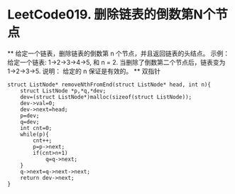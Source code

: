 # LeetCode019. 删除链表的倒数第N个节点
**
给定一个链表，删除链表的倒数第 n 个节点，并且返回链表的头结点。
示例：
给定一个链表: 1->2->3->4->5, 和 n = 2.
当删除了倒数第二个节点后，链表变为 1->2->3->5.
说明：
给定的 n 保证是有效的。
**
双指针
```
struct ListNode* removeNthFromEnd(struct ListNode* head, int n){
    struct ListNode *p,*q,*dev;
    dev=(struct ListNode*)malloc(sizeof(struct ListNode));
    dev->val=0;
    dev->next=head;
    p=dev;
    q=dev;
    int cnt=0;
    while(p){
        cnt++;
        p=p->next;
        if(cnt>n+1)
            q=q->next;
    }
    q->next=q->next->next;
    return dev->next;
}

```